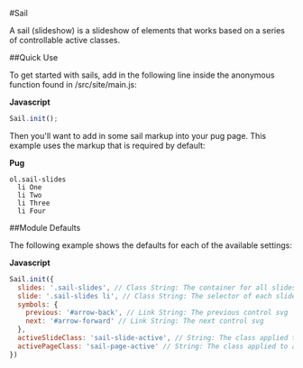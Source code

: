 #Sail

A sail (slideshow) is a slideshow of elements that works based on a series of controllable active classes.

##Quick Use

To get started with sails, add in the following line inside the anonymous function found in /src/site/main.js:

**Javascript**

```js
Sail.init();
```

Then you'll want to add in some sail markup into your pug page. This example uses the markup that is required by default:

**Pug**

```pug
ol.sail-slides
  li One
  li Two
  li Three
  li Four
```

##Module Defaults

The following example shows the defaults for each of the available settings:

**Javascript**

```js
Sail.init({
  slides: '.sail-slides', // Class String: The container for all slides
  slide: '.sail-slides li', // Class String: The selector of each slide
  symbols: {
    previous: '#arrow-back', // Link String: The previous control svg
    next: '#arrow-forward' // Link String: The next control svg
  },
  activeSlideClass: 'sail-slide-active', // String: The class applied to an active slide
  activePageClass: 'sail-page-active' // String: The class applied to an active page
})
```
